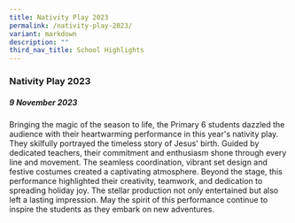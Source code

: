 ```yaml
---
title: Nativity Play 2023
permalink: /nativity-play-2023/
variant: markdown
description: ""
third_nav_title: School Highlights
---
```

### Nativity Play 2023

##### 9 November 2023


Bringing the magic of the season to life, the Primary 6 students dazzled the audience with their heartwarming performance in this year's nativity play. They skilfully portrayed the timeless story of Jesus' birth. Guided by dedicated teachers, their commitment and enthusiasm shone through every line and movement. The seamless coordination, vibrant set design and festive costumes created a captivating atmosphere. Beyond the stage, this performance highlighted their creativity, teamwork, and dedication to spreading holiday joy. The stellar production not only entertained but also left a lasting impression. May the spirit of this performance continue to inspire the students as they embark on new adventures.